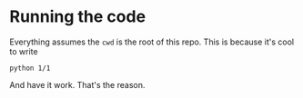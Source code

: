 # Running the code

Everything assumes the `cwd` is the root of this repo. This is because
it's cool to write

```
python 1/1
```

And have it work. That's the reason.
